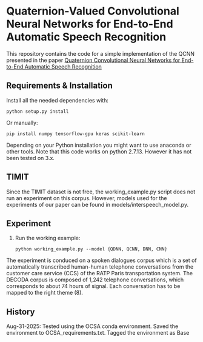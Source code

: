 Quaternion-Valued Convolutional Neural Networks for End-to-End Automatic Speech Recognition
=====================

This repository contains the code for a simple implementation of the QCNN presented in
the paper [Quaternion Convolutional Neural Networks for End-to-End Automatic Speech Recognition](https://www.researchgate.net/publication/325578506_Quaternion_Convolutional_Neural_Networks_for_End-to-End_Automatic_Speech_Recognition)

Requirements & Installation
---------------------------

Install all the needed dependencies with:
```
python setup.py install
```

Or manually:
```
pip install numpy tensorflow-gpu keras scikit-learn 
```
Depending on your Python installation you might want to use anaconda or other tools.
Note that this code works on python 2.7.13. However it has not been tested on 3.x.

TIMIT
-----
Since the TIMIT dataset is not free, the working_example.py script does not run an experiment on this corpus. However, models used for the experiments
of our paper can be found in models/interspeech_model.py.



Experiment
-----------

1. Run the working example:

    ```
    python working_example.py --model {QDNN, QCNN, DNN, CNN}
    ```

The experiment is conduced on a spoken dialogues corpus which is a set of automatically transcribed human-human telephone conversations from the customer care service (CCS) of the RATP Paris transportation system. The DECODA corpus is composed of 1,242 telephone conversations, which corresponds to about 74 hours of signal. Each conversation has to be mapped to the right theme (8).

History
-------
Aug-31-2025: Tested using the OCSA conda environment. Saved the environment to OCSA_requirements.txt. Tagged the environment as Base
